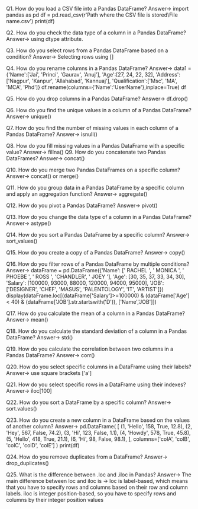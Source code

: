 Q1. How do you load a CSV file into a Pandas DataFrame?
Answer-> import pandas as pd
df = pd.read_csv(r'Path where the CSV file is stored\File name.csv')
print(df)

Q2. How do you check the data type of a column in a Pandas DataFrame?
Answer-> using dtype attribute.

Q3. How do you select rows from a Pandas DataFrame based on a condition?
Answer->  Selecting rows using []

Q4. How do you rename columns in a Pandas DataFrame?
Answer-> data1 = {'Name':['Jai', 'Princi', 'Gaurav', 'Anuj'], 
        'Age':[27, 24, 22, 32], 
        'Address':['Nagpur', 'Kanpur', 'Allahabad', 'Kannuaj'], 
        'Qualification':['Msc', 'MA', 'MCA', 'Phd']} 
df.rename(columns={'Name':'UserName'},inplace=True)
df

Q5. How do you drop columns in a Pandas DataFrame?
Answer-> df.drop()

Q6. How do you find the unique values in a column of a Pandas DataFrame?
Answer->  unique()

Q7. How do you find the number of missing values in each column of a Pandas DataFrame?
Answer-> isnull()

Q8. How do you fill missing values in a Pandas DataFrame with a specific value?
Answer->  fillna()
Q9. How do you concatenate two Pandas DataFrames?
Answer->  concat()

Q10. How do you merge two Pandas DataFrames on a specific column?
Answer-> concat() or merge()

Q11. How do you group data in a Pandas DataFrame by a specific column and apply an aggregation function?
Answer-> aggregate()

Q12. How do you pivot a Pandas DataFrame?
Answer-> pivot()

Q13. How do you change the data type of a column in a Pandas DataFrame?
Answer-> astype()

Q14. How do you sort a Pandas DataFrame by a specific column?
Answer-> sort_values()

Q15. How do you create a copy of a Pandas DataFrame?
Answer-> copy()

Q16. How do you filter rows of a Pandas DataFrame by multiple conditions?
Answer-> dataFrame = pd.DataFrame({'Name': [' RACHEL  ', ' MONICA  ', ' PHOEBE  ',
                                   '  ROSS    ', 'CHANDLER', ' JOEY '],
                          'Age': [30, 35, 37, 33, 34, 30], 
                          'Salary': [100000, 93000, 88000, 120000, 94000, 95000],
                          'JOB': ['DESIGNER', 'CHEF', 'MASUS', 'PALENTOLOGY',
                                  'IT', 'ARTIST']})
display(dataFrame.loc[(dataFrame['Salary']>=100000) & (dataFrame['Age']< 40) & (dataFrame['JOB'].str.startswith('D')),
                    ['Name','JOB']])

Q17. How do you calculate the mean of a column in a Pandas DataFrame?
Answer-> mean()

Q18. How do you calculate the standard deviation of a column in a Pandas DataFrame?
Answer-> std()

Q19. How do you calculate the correlation between two columns in a Pandas DataFrame?
Answer-> corr()

Q20. How do you select specific columns in a DataFrame using their labels?
Answer-> use square brackets ['a']

Q21. How do you select specific rows in a DataFrame using their indexes?
Answer-> iloc[100]

Q22. How do you sort a DataFrame by a specific column?
Answer-> sort.values()

Q23. How do you create a new column in a DataFrame based on the values of another column?
Answer->  pd.DataFrame(
    [
        (1, 'Hello', 158, True, 12.8),
        (2, 'Hey', 567, False, 74.2),
        (3, 'Hi', 123, False, 1.1),
        (4, 'Howdy', 578, True, 45.8),
        (5, 'Hello', 418, True, 21.1),
        (6, 'Hi', 98, False, 98.1),
    ],
    columns=['colA', 'colB', 'colC', 'colD', 'colE']
)
print(df)

Q24. How do you remove duplicates from a DataFrame?
Answer-> drop_duplicates()

Q25. What is the difference between .loc and .iloc in Pandas?
Answer-> The main difference between loc and iloc is -> loc is label-based, which means that you have to specify rows and columns based on their row and column labels. iloc is integer position-based, so you have to specify rows and columns by their integer position values














